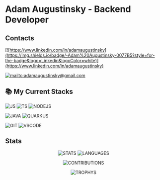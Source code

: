 # Adam Augustinsky - Backend Developer

## Contacts

[![https://www.linkedin.com/in/adamaugustinsky](https://img.shields.io/badge/-Adam%20Augustinsky-0077B5?style=for-the-badge&logo=Linkedin&logoColor=white)](https://www.linkedin.com/in/adamaugustinsky)

[![mailto:adamaugustinsky@gmail.com](https://img.shields.io/badge/adamaugustinsky@gmail.com-D14836?style=for-the-badge&logo=Gmail&logoColor=white)](mailto:adamaugustinsky@gmail.com)

## 📚  My Current Stacks

![JS](https://img.shields.io/badge/javascript-F7DF1E.svg?&style=for-the-badge&logo=javascript&logoColor=white)
![TS](https://img.shields.io/badge/typescript-007ACC?&logo=TypeScript&style=for-the-badge&logoColor=white)
![NODEJS](https://img.shields.io/badge/node.js-87C111?style=for-the-badge&logo=node.js&logoColor=white)


![JAVA](https://img.shields.io/badge/java-F89820?style=for-the-badge&logo=java&logoColor=white)
![QUARKUS](https://img.shields.io/badge/quarkus-1775D3?style=for-the-badge&logo=quarkus&logoColor=white)


![GIT](https://img.shields.io/badge/git-F05033?style=for-the-badge&logo=git&logoColor=white)
![VSCODE](https://img.shields.io/badge/VS%20Code-007ACC.svg?&style=for-the-badge&logo=visual-studio-code&logoColor=white)

## Stats
<div align="center" markdown="1">

![STATS](https://github-readme-stats.vercel.app/api?username=adamaugustinsky&count_private=true&show_icons=true&theme=dracula) ![LANGUAGES](https://github-readme-stats.vercel.app/api/top-langs/?username=adamaugustinsky&&langs_count=8&layout=compact&theme=dracula)

![CONTRIBUTIONS](https://github-readme-streak-stats.herokuapp.com/?user=adamaugustinsky&theme=dracula&count_private=true&show_icons=true&title_color=6e40c9&icon_color=6e40c9&line_height=10)

![TROPHYS](https://github-profile-trophy.vercel.app/?username=adamaugustinsky&theme=dracula)

</div>
